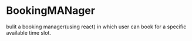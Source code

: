 # BookingMANager

bulit a booking manager(using react) in which user can book for a specific available time slot.  
